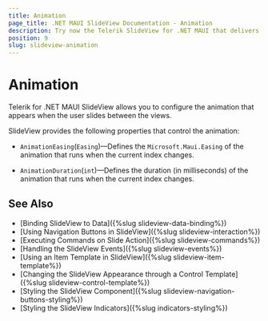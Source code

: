 ```yaml
---
title: Animation
page_title: .NET MAUI SlideView Documentation - Animation
description: Try now the Telerik SlideView for .NET MAUI that delivers an animation when slididng through different views
position: 9
slug: slideview-animation
---
```


# Animation

Telerik for .NET MAUI SlideView allows you to configure the animation that appears when the user slides between the views.

SlideView provides the following properties that control the animation:

* `AnimationEasing`(`Easing`)&mdash;Defines the `Microsoft.Maui.Easing` of the animation that runs when the current index changes.

* `AnimationDuration`(`int`)&mdash;Defines the duration (in milliseconds) of the animation that runs when the current index changes.

## See Also

- [Binding SlideView to Data]({%slug slideview-data-binding%})
- [Using Navigation Buttons in SlideView]({%slug slideview-interaction%})
- [Executing Commands on Slide Action]({%slug slideview-commands%})
- [Handling the SlideView Events]({%slug slideview-events%})
- [Using an Item Template in SlideView]({%slug slideview-item-template%})
- [Changing the SlideView Appearance through a Control Template]({%slug slideview-control-template%})
- [Styling the SlideView Component]({%slug slideview-navigation-buttons-styling%})
- [Styling the SlideView Indicators]({%slug indicators-styling%})